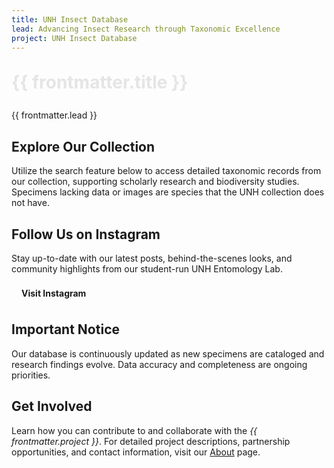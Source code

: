 ```yaml
---
title: UNH Insect Database
lead: Advancing Insect Research through Taxonomic Excellence
project: UNH Insect Database
---
```


<div class="relative homepage-header py-10 px-8 rounded-b-lg mb-8 shadow-lg">
  <div class="max-w-4xl mx-auto text-center">
    <h1 class="text-4xl font-extrabold tracking-wide animate-fade-in">{{ frontmatter.title }}</h1>
    <p class="mt-3 text-lg italic opacity-90">{{ frontmatter.lead }}</p>
  </div>
</div>

<style>
@keyframes fade-in {
  from {
    opacity: 0;
    transform: translateY(-10px);
  }
  to {
    opacity: 1;
    transform: translateY(0);
  }
}

.animate-fade-in {
  animation: fade-in 0.8s ease-out;
}

/* Apply gradient only to the homepage header box */
.homepage-header {
  background: linear-gradient(to bottom, var(--color-header-footer-bg), var(--color-base-muted));
  color: var(--color-header-footer-text);
}

/* Dark mode only for homepage header */
.dark .homepage-header {
  background: linear-gradient(to bottom, var(--color-header-footer-bg), var(--color-base-soft));
  color: var(--color-header-footer-text);
}
</style>



<!-- Updated Boxes Section -->
<div class="max-w-7xl mx-auto px-4 sm:px-6 lg:px-8 space-y-8">
  <!-- Two-Column Grid -->
  <div class="grid grid-cols-1 md:grid-cols-2 gap-8">
    <!-- Explore Our Collection Card -->
    <div style="background: linear-gradient(135deg, var(--neutral-bg), var(--color-base-muted)); border: 1px solid var(--color-base-border);" 
         class="rounded-xl p-8 shadow-xl transform hover:scale-105 transition duration-300">
      <h2 style="color: var(--color-base-foreground);" class="text-2xl font-bold mb-4">Explore Our Collection</h2>
      <p style="color: var(--color-base-content);" class="mb-6">
        Utilize the search feature below to access detailed taxonomic records from our collection, supporting scholarly research and biodiversity studies. Specimens lacking data or images are species that the UNH collection does not have.
      </p>  
      <autocomplete-otu class="w-full max-w-lg mx-auto my-4"/>
    </div>

  <!-- Instagram Link Card -->
  <div style="background: linear-gradient(135deg, var(--neutral-bg), var(--color-base-muted)); border: 1px solid var(--color-base-border);" 
         class="rounded-xl p-8 shadow-xl transform hover:scale-105 transition duration-300">
      <h2 style="color: var(--color-base-foreground);" class="text-2xl font-bold mb-4">Follow Us on Instagram</h2>
      <p style="color: var(--color-base-content);" class="mb-6">
        Stay up-to-date with our latest posts, behind-the-scenes looks, and community highlights from our student-run UNH Entomology Lab.
      </p>  
      <a href="https://www.instagram.com/unhentomologycollection?utm_source=ig_web_button_share_sheet&igsh=ZDNlZDc0MzIxNw==" target="_blank" style="display: inline-block; background-color: var(--color-primary); color: var(--color-primary-content); padding: 0.5rem 1rem; border-radius: 4px; text-decoration: none; font-weight: bold;">
        Visit Instagram
      </a>
    </div>
  </div>

  <!-- Important Notice Card -->
  <div style="background: linear-gradient(135deg, var(--neutral-bg), var(--color-base-muted)); border: 1px solid var(--color-base-border);" 
       class="rounded-xl p-8 shadow-xl transform hover:scale-105 transition duration-300">
    <h2 style="color: var(--color-base-foreground);" class="text-2xl font-bold mb-4">Important Notice</h2>
    <p style="color: var(--color-base-content);">
      Our database is continuously updated as new specimens are cataloged and research findings evolve. Data accuracy and completeness are ongoing priorities.
    </p>
  </div>

  <!-- Get Involved Card -->
  <div style="background: linear-gradient(135deg, var(--neutral-bg), var(--color-base-muted)); border: 1px solid var(--color-base-border);" 
       class="rounded-xl p-8 shadow-xl transform hover:scale-105 transition duration-300">
    <h2 style="color: var(--color-base-foreground);" class="text-2xl font-bold mb-4">Get Involved</h2>
    <p style="color: var(--color-base-content);">
      Learn how you can contribute to and collaborate with the <em>{{ frontmatter.project }}</em>. For detailed project descriptions, partnership opportunities, and contact information, visit our 
      <a href="/about" style="color: var(--color-primary-content);" class="hover:underline">About</a> page.
    </p>
  </div>
</div>
